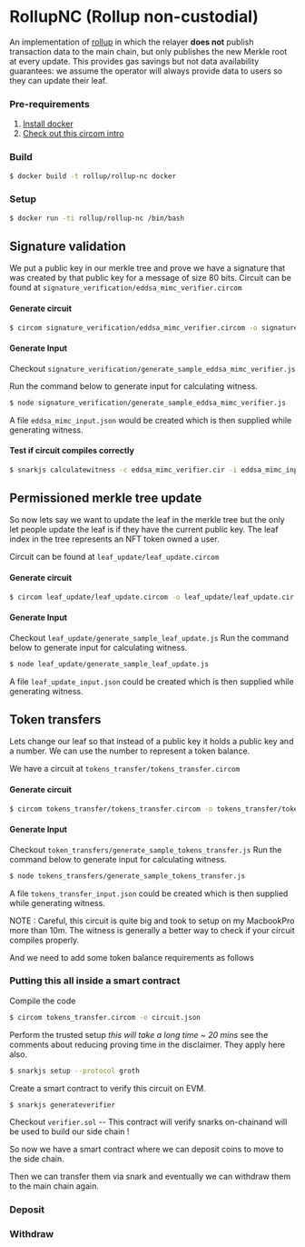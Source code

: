 # RollupNC (Rollup non-custodial)

An implementation of [rollup](https://github.com/barryWhiteHat/roll_up) in which the relayer **does not** publish transaction data to the main chain, but only publishes the new Merkle root at every update. This provides gas savings but not data availability guarantees: we assume the operator will always provide data to users so they can update their leaf.

### Pre-requirements

1. [Install docker](https://docs.docker.com/install/linux/docker-ce/ubuntu/)
2. [Check out this circom intro](https://github.com/iden3/circom/blob/master/TUTORIAL.md)

### Build

```bash
$ docker build -t rollup/rollup-nc docker
```

### Setup

```bash
$ docker run -ti rollup/rollup-nc /bin/bash
```

## Signature validation

We put a public key in our merkle tree and prove we have a signature that was created by that public key for a message of size 80 bits.
Circuit can be found at `signature_verification/eddsa_mimc_verifier.circom`

#### Generate circuit

```bash
$ circom signature_verification/eddsa_mimc_verifier.circom -o signature_verification/eddsa_mimc_verifier.cir
```

#### Generate Input

Checkout `signature_verification/generate_sample_eddsa_mimc_verifier.js`

Run the command below to generate input for calculating witness.

```bash
$ node signature_verification/generate_sample_eddsa_mimc_verifier.js
```

A file `eddsa_mimc_input.json` would be created which is then supplied while generating witness.

#### Test if circuit compiles correctly

```bash
$ snarkjs calculatewitness -c eddsa_mimc_verifier.cir -i eddsa_mimc_input.json
```

## Permissioned merkle tree update

So now lets say we want to update the leaf in the merkle tree
but the only let people update the leaf is if they have the current public key. The leaf index in the tree represents an NFT token owned a user.

Circuit can be found at `leaf_update/leaf_update.circom`

#### Generate circuit

```bash
$ circom leaf_update/leaf_update.circom -o leaf_update/leaf_update.cir
```

#### Generate Input

Checkout `leaf_update/generate_sample_leaf_update.js`
Run the command below to generate input for calculating witness.

```bash
$ node leaf_update/generate_sample_leaf_update.js
```

A file `leaf_update_input.json` could be created which is then supplied while generating witness.

## Token transfers

Lets change our leaf so that instead of a public key it holds a public key and a number.
We can use the number to represent a token balance.

We have a circuit at `tokens_transfer/tokens_transfer.circom`

#### Generate circuit

```bash
$ circom tokens_transfer/tokens_transfer.circom -o tokens_transfer/tokens_transfer.cir
```

#### Generate Input

Checkout `token_transfers/generate_sample_tokens_transfer.js`
Run the command below to generate input for calculating witness.

```bash
$ node tokens_transfers/generate_sample_tokens_transfer.js
```

A file `tokens_transfer_input.json` could be created which is then supplied while generating witness.

NOTE : Careful, this circuit is quite big and took to setup on my MacbookPro more than 10m.
The witness is generally a better way to check if your circuit compiles properly.

And we need to add some token balance requirements as follows

### Putting this all inside a smart contract

Compile the code

```bash
$ circom tokens_transfer.circom -o circuit.json
```

Perform the trusted setup _this will take a long time ~ 20 mins_ see the comments about reducing proving time in the disclaimer.
They apply here also.

```bash
$ snarkjs setup --protocol groth
```

Create a smart contract to verify this circuit on EVM.

```bash
$ snarkjs generateverifier
```

Checkout `verifier.sol` -- This contract will verify snarks on-chainand will be used to build our side chain !

So now we have a smart contract where we can deposit coins to move to the side chain.

Then we can transfer them via snark and eventually we can withdraw them to the main chain again.

### Deposit


### Withdraw
